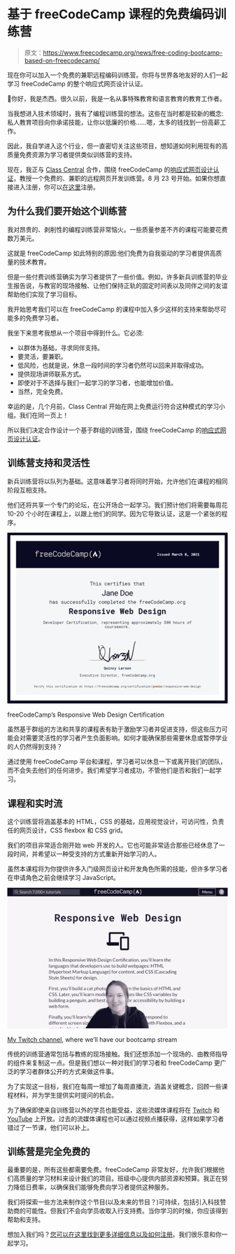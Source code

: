 # 基于 freeCodeCamp 课程的免费编码训练营

> 原文：<https://www.freecodecamp.org/news/free-coding-bootcamp-based-on-freecodecamp/>

现在你可以加入一个免费的兼职远程编码训练营。你将与世界各地友好的人们一起学习 freeCodeCamp 的整个响应式网页设计认证。

👋你好，我是杰西。很久以前，我是一名从事特殊教育和语言教育的教育工作者。

当我想进入技术领域时，我有了编程训练营的想法。这些在当时都是较新的概念:私人教育项目向你承诺技能，让你以低廉的价格……嗯，太多的钱找到一份高薪工作。

因此，我自学进入这个行业，但一直密切关注这些项目，想知道如何利用现有的高质量免费资源为学习者提供类似训练营的支持。

现在，我正与 [Class Central](https://www.classcentral.com/) 合作，围绕 freeCodeCamp 的[响应式网页设计认证](https://www.freecodecamp.org/learn/responsive-web-design/)，教授一个免费的、兼职的远程网页开发训练营。8 月 23 号开始。如果你想直接进入注册，你可以[在这里](https://www.classcentral.com/study-group/webdev-bootcamp-fall-2021)注册。

## 为什么我们要开始这个训练营

我对昂贵的、剥削性的编程训练营非常恼火。一些质量参差不齐的课程可能要花费数万美元。

这就是 freeCodeCamp 如此特别的原因:他们免费为自我驱动的学习者提供高质量的技术教育。

但是一些付费训练营确实为学习者提供了一些价值。例如，许多新兵训练营的毕业生报告说，与教官的现场接触、让他们保持正轨的固定时间表以及同伴之间的友谊帮助他们实现了学习目标。

我开始思考我们可以在 freeCodeCamp 的课程中加入多少这样的支持来帮助尽可能多的免费学习者。

我坐下来思考我想从一个项目中得到什么。它必须:

*   以群体为基础，寻求同伴支持。
*   要灵活，要兼职。
*   低风险，也就是说，休息一段时间的学习者仍然可以回来并取得成功。
*   提供现场讲师联系方式。
*   即使对于不选择与我们一起学习的学习者，也能增加价值。
*   当然，完全免费。

幸运的是，几个月前，Class Central 开始在网上免费运行符合这种模式的学习小组。我们在同一页上！

所以我们决定合作设计一个基于群组的训练营，围绕 freeCodeCamp 的[响应式网页设计认证](https://www.freecodecamp.org/learn/responsive-web-design/)。

## 训练营支持和灵活性

新兵训练营将以队列为基础。这意味着学习者将同时开始，允许他们在课程的相同阶段互相支持。

他们还将共享一个专门的论坛，在公开场合一起学习。我们预计他们将需要每周花 10-20 个小时在课程上，以跟上他们的同学。因为它导致认证，这是一个紧张的程序。

![JRx6jJ19Qm6C59Vgo8jvCLDEeAOpm1--pr_pr1Zuqlhm7ovL_qtRwOP7VHn_mGrSpGzR-vqpu0uEYJUtpJP-0M9yCxXEshVoAQ7hm7uV6xLQehRF3LQMKe9YZQsOYH6fpH8uE-Za](img/ef117b3b840bc6bf46e5cf02c7e9e3d8.png)

freeCodeCamp’s Responsive Web Design Certification

虽然基于群组的方法和共享的课程表有助于激励学习者并促进支持，但这些压力可能会对需要灵活性的学习者产生负面影响。如何才能确保那些需要休息或暂停学业的人仍然得到支持？

通过使用 freeCodeCamp 平台和课程，学习者可以休息一下或离开我们的团队，而不会失去他们的任何进步。我们希望学习者成功，不管他们是否和我们一起学习。

## 课程和实时流

这个训练营将涵盖基本的 HTML，CSS 的基础，应用视觉设计，可访问性，负责任的网页设计，CSS flexbox 和 CSS grid。

我们的项目非常适合刚开始 web 开发的人。它也可能非常适合那些已经休息了一段时间，并希望以一种受支持的方式重新开始学习的人。

虽然本课程将为你提供许多入门级网页设计和开发角色所需的技能，但许多学习者在申请角色之前会继续学习 JavaScript。

![Y-J-9a9f8Tl6h3JCQ6zgSXVE1GWoYa8gQsaL7mj59f-jnTL_9Lt4nVpkD6hbS82zh5OAVP-WHBekFKVzSx7q_wmkVBa-DDj11j_ULrN5-cAPJALrSpssHNGJjkX0VffCHeGBf7SF](img/74299c6e7032b1f74f0e887dada33e68.png)

[My Twitch channel](https://www.twitch.tv/jesslynnrose), where we’ll have our bootcamp stream

传统的训练营通常包括与教练的现场接触。我们还想添加一个现场的、由教师指导的组件来复制这一点。但是我们想以一种对我们的学习者和 freeCodeCamp 更广泛的学习者群体公开的方式来做这件事。

为了实现这一目标，我们在每周一增加了每周直播流，涵盖关键概念，回顾一些课程材料，并为学生提供实时提问的机会。

为了确保即使来自训练营以外的学员也能受益，这些流媒体课程将在 [Twitch](https://www.twitch.tv/jesslynnrose) 和 [YouTube](https://www.youtube.com/c/ClassCentral) 上开放。过去的流媒体课程也可以通过视频点播获得，这样如果学习者错过了一节课，他们可以补上。

## 训练营是完全免费的

最重要的是，所有这些都需要免费。freeCodeCamp 非常友好，允许我们根据他们高质量的学习材料来设计我们的项目。班级中心提供内部资源和预算。我正在努力降低日费率，以确保我们能够免费向学习者提供这种服务。

我们将探索一些方法来制作这个节目(以及未来的节目？)可持续，包括引入科技赞助商的可能性。但我们不会向学员收取入行支持费。当你学习的时候，你应该得到帮助和支持。

想加入我们吗？[您可以在这里找到更多详细信息以及如何注册](https://www.classcentral.com/report/webdev-bootcamp/)。我们很乐意和你一起学习。